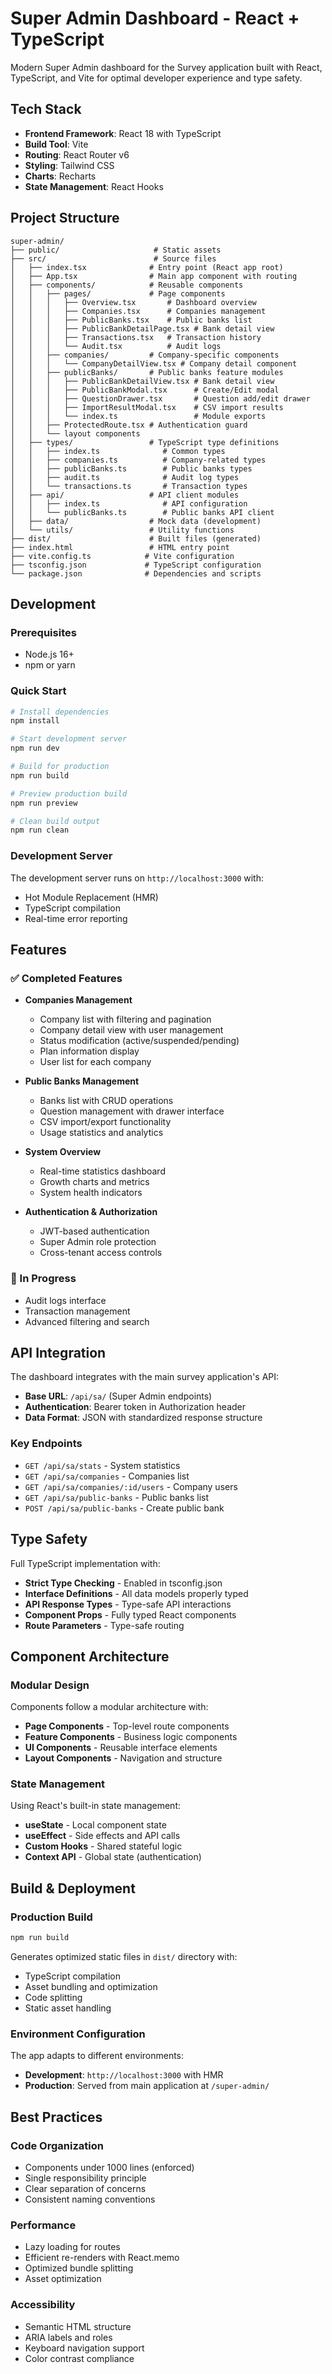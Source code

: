 # Super Admin Dashboard - React + TypeScript

Modern Super Admin dashboard for the Survey application built with React, TypeScript, and Vite for optimal developer experience and type safety.

## Tech Stack

- **Frontend Framework**: React 18 with TypeScript
- **Build Tool**: Vite
- **Routing**: React Router v6
- **Styling**: Tailwind CSS
- **Charts**: Recharts
- **State Management**: React Hooks

## Project Structure

```
super-admin/
├── public/                     # Static assets
├── src/                        # Source files
│   ├── index.tsx              # Entry point (React app root)
│   ├── App.tsx                # Main app component with routing
│   ├── components/            # Reusable components
│   │   ├── pages/             # Page components
│   │   │   ├── Overview.tsx       # Dashboard overview
│   │   │   ├── Companies.tsx      # Companies management
│   │   │   ├── PublicBanks.tsx    # Public banks list
│   │   │   ├── PublicBankDetailPage.tsx # Bank detail view
│   │   │   ├── Transactions.tsx   # Transaction history
│   │   │   └── Audit.tsx          # Audit logs
│   │   ├── companies/         # Company-specific components
│   │   │   └── CompanyDetailView.tsx # Company detail component
│   │   ├── publicBanks/       # Public banks feature modules
│   │   │   ├── PublicBankDetailView.tsx # Bank detail view
│   │   │   ├── PublicBankModal.tsx      # Create/Edit modal
│   │   │   ├── QuestionDrawer.tsx       # Question add/edit drawer
│   │   │   ├── ImportResultModal.tsx    # CSV import results
│   │   │   └── index.ts                 # Module exports
│   │   ├── ProtectedRoute.tsx # Authentication guard
│   │   └── layout components
│   ├── types/                 # TypeScript type definitions
│   │   ├── index.ts              # Common types
│   │   ├── companies.ts          # Company-related types
│   │   ├── publicBanks.ts        # Public banks types
│   │   ├── audit.ts              # Audit log types
│   │   └── transactions.ts       # Transaction types
│   ├── api/                   # API client modules
│   │   ├── index.ts              # API configuration
│   │   └── publicBanks.ts        # Public banks API client
│   ├── data/                  # Mock data (development)
│   └── utils/                 # Utility functions
├── dist/                      # Built files (generated)
├── index.html                 # HTML entry point
├── vite.config.ts            # Vite configuration
├── tsconfig.json             # TypeScript configuration
└── package.json              # Dependencies and scripts
```

## Development

### Prerequisites

- Node.js 16+
- npm or yarn

### Quick Start

```bash
# Install dependencies
npm install

# Start development server
npm run dev

# Build for production
npm run build

# Preview production build
npm run preview

# Clean build output
npm run clean
```

### Development Server

The development server runs on `http://localhost:3000` with:
- Hot Module Replacement (HMR)
- TypeScript compilation
- Real-time error reporting

## Features

### ✅ Completed Features

- **Companies Management**
  - Company list with filtering and pagination
  - Company detail view with user management
  - Status modification (active/suspended/pending)
  - Plan information display
  - User list for each company

- **Public Banks Management**
  - Banks list with CRUD operations
  - Question management with drawer interface
  - CSV import/export functionality
  - Usage statistics and analytics

- **System Overview**
  - Real-time statistics dashboard
  - Growth charts and metrics
  - System health indicators

- **Authentication & Authorization**
  - JWT-based authentication
  - Super Admin role protection
  - Cross-tenant access controls

### 🚧 In Progress

- Audit logs interface
- Transaction management
- Advanced filtering and search

## API Integration

The dashboard integrates with the main survey application's API:

- **Base URL**: `/api/sa/` (Super Admin endpoints)
- **Authentication**: Bearer token in Authorization header
- **Data Format**: JSON with standardized response structure

### Key Endpoints

- `GET /api/sa/stats` - System statistics
- `GET /api/sa/companies` - Companies list
- `GET /api/sa/companies/:id/users` - Company users
- `GET /api/sa/public-banks` - Public banks list
- `POST /api/sa/public-banks` - Create public bank

## Type Safety

Full TypeScript implementation with:

- **Strict Type Checking** - Enabled in tsconfig.json
- **Interface Definitions** - All data models properly typed
- **API Response Types** - Type-safe API interactions
- **Component Props** - Fully typed React components
- **Route Parameters** - Type-safe routing

## Component Architecture

### Modular Design

Components follow a modular architecture with:

- **Page Components** - Top-level route components
- **Feature Components** - Business logic components
- **UI Components** - Reusable interface elements
- **Layout Components** - Navigation and structure

### State Management

Using React's built-in state management:

- **useState** - Local component state
- **useEffect** - Side effects and API calls
- **Custom Hooks** - Shared stateful logic
- **Context API** - Global state (authentication)

## Build & Deployment

### Production Build

```bash
npm run build
```

Generates optimized static files in `dist/` directory with:
- TypeScript compilation
- Asset bundling and optimization
- Code splitting
- Static asset handling

### Environment Configuration

The app adapts to different environments:

- **Development**: `http://localhost:3000` with HMR
- **Production**: Served from main application at `/super-admin/`

## Best Practices

### Code Organization

- Components under 1000 lines (enforced)
- Single responsibility principle
- Clear separation of concerns
- Consistent naming conventions

### Performance

- Lazy loading for routes
- Efficient re-renders with React.memo
- Optimized bundle splitting
- Asset optimization

### Accessibility

- Semantic HTML structure
- ARIA labels and roles
- Keyboard navigation support
- Color contrast compliance